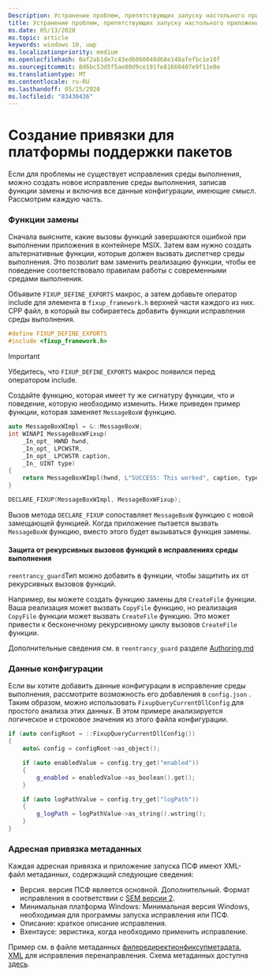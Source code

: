 ```yaml
---
Description: Устранение проблем, препятствующих запуску настольного приложения в контейнере MSIX
title: Устранение проблем, препятствующих запуску настольного приложения в контейнере MSIX
ms.date: 05/13/2020
ms.topic: article
keywords: windows 10, uwp
ms.localizationpriority: medium
ms.openlocfilehash: 0af2ab1de7c43ed6060048d68e148afefbc1e10f
ms.sourcegitcommit: 8d6bc53d5f5ae80d9ce191fe81660407e9f11e0e
ms.translationtype: MT
ms.contentlocale: ru-RU
ms.lasthandoff: 05/15/2020
ms.locfileid: "83430436"
---
```

# <a name="create-a-package-support-framework-fixup"></a>Создание привязки для платформы поддержки пакетов 

Если для проблемы не существует исправления среды выполнения, можно создать новое исправление среды выполнения, записав функции замены и включив все данные конфигурации, имеющие смысл. Рассмотрим каждую часть.

### <a name="replacement-functions"></a>Функции замены

Сначала выясните, какие вызовы функций завершаются ошибкой при выполнении приложения в контейнере MSIX. Затем вам нужно создать альтернативные функции, которые должен вызвать диспетчер среды выполнения. Это позволит вам заменить реализацию функции, чтобы ее поведение соответствовало правилам работы с современными средами выполнения.

Объявите ``FIXUP_DEFINE_EXPORTS`` макрос, а затем добавьте оператор include для элемента в `fixup_framework.h` верхней части каждого из них. CPP файл, в который вы собираетесь добавить функции исправления среды выполнения.

```c++
#define FIXUP_DEFINE_EXPORTS
#include <fixup_framework.h>
```

>[!IMPORTANT]
>Убедитесь, что `FIXUP_DEFINE_EXPORTS` макрос появился перед оператором include.

Создайте функцию, которая имеет ту же сигнатуру функции, что и поведение, которую необходимо изменить. Ниже приведен пример функции, которая заменяет `MessageBoxW` функцию.

```c++
auto MessageBoxWImpl = &::MessageBoxW;
int WINAPI MessageBoxWFixup(
    _In_opt_ HWND hwnd,
    _In_opt_ LPCWSTR,
    _In_opt_ LPCWSTR caption,
    _In_ UINT type)
{
    return MessageBoxWImpl(hwnd, L"SUCCESS: This worked", caption, type);
}

DECLARE_FIXUP(MessageBoxWImpl, MessageBoxWFixup);
```

Вызов метода `DECLARE_FIXUP` сопоставляет `MessageBoxW` функцию с новой замещающей функцией. Когда приложение пытается вызвать `MessageBoxW` функцию, вместо этого будет вызываться функция замены.

#### <a name="protect-against-recursive-calls-to-functions-in-runtime-fixes"></a>Защита от рекурсивных вызовов функций в исправлениях среды выполнения

`reentrancy_guard`Тип можно добавить в функции, чтобы защитить их от рекурсивных вызовов функций.

Например, вы можете создать функцию замены для `CreateFile` функции. Ваша реализация может вызвать `CopyFile` функцию, но реализация `CopyFile` функции может вызвать `CreateFile` функцию. Это может привести к бесконечному рекурсивному циклу вызовов `CreateFile` функции.

Дополнительные сведения см. в `reentrancy_guard` разделе [Authoring.md](https://github.com/Microsoft/MSIX-PackageSupportFramework/blob/master/Authoring.md)

### <a name="configuration-data"></a>Данные конфигурации

Если вы хотите добавить данные конфигурации в исправление среды выполнения, рассмотрите возможность его добавления в ``config.json`` . Таким образом, можно использовать `FixupQueryCurrentDllConfig` для простого анализа этих данных. В этом примере анализируется логическое и строковое значения из этого файла конфигурации.

```c++
if (auto configRoot = ::FixupQueryCurrentDllConfig())
{
    auto& config = configRoot->as_object();

    if (auto enabledValue = config.try_get("enabled"))
    {
        g_enabled = enabledValue->as_boolean().get();
    }

    if (auto logPathValue = config.try_get("logPath"))
    {
        g_logPath = logPathValue->as_string().wstring();
    }
}
```

### <a name="fixup-metadata"></a>Адресная привязка метаданных

Каждая адресная привязка и приложение запуска ПСФ имеют XML-файл метаданных, содержащий следующие сведения:

* Версия. версия ПСФ является основной. Дополнительный. Формат исправления в соответствии с [SEM версии 2](https://semver.org/).
* Минимальная платформа Windows: Минимальная версия Windows, необходимая для программы запуска исправления или ПСФ.
* Описание: краткое описание исправления.
* Вхентаусе: эвристика, когда необходимо применить исправление.

Пример см. в файле метаданных [филередиректионфиксупметадата. XML](https://github.com/microsoft/MSIX-PackageSupportFramework/blob/master/fixups/FileRedirectionFixup/FileRedirectionFixupMetadata.xml) для исправления перенаправления. Схема метаданных доступна [здесь](https://github.com/microsoft/MSIX-PackageSupportFramework/blob/master/MetadataSchema.xsd).